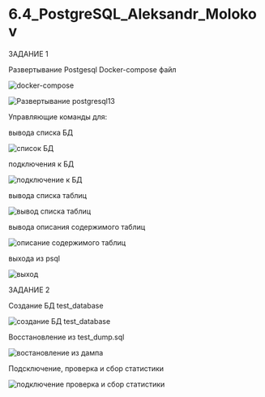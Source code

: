 # 6.4_PostgreSQL_Aleksandr_Molokov

ЗАДАНИЕ 1

Развертывание Postgesql
Docker-compose файл

![docker-compose](https://user-images.githubusercontent.com/109212419/205438472-71fefacc-1e3c-40fb-a6e9-e9b9f8c02569.jpg)

![Развертывание postgresql13](https://user-images.githubusercontent.com/109212419/205438487-470d938d-332e-4fe1-b014-fa6e3d750ca9.jpg)

Управляющие команды для:

вывода списка БД

![список БД](https://user-images.githubusercontent.com/109212419/205458362-66d964c7-c260-4e8b-a90a-38e33de21c96.jpg)

подключения к БД

![подключение к БД](https://user-images.githubusercontent.com/109212419/205458443-b4e4c763-1b09-42cd-aaf4-823ac69448a1.jpg)

вывода списка таблиц

![вывод списка таблиц](https://user-images.githubusercontent.com/109212419/205458701-0f33c805-68fc-43e9-a458-28262037b488.jpg)

вывода описания содержимого таблиц

![описание содержимого таблиц](https://user-images.githubusercontent.com/109212419/205458719-b5c9a842-b681-4eee-8831-40cf9fca91fc.jpg)

выхода из psql

![выход](https://user-images.githubusercontent.com/109212419/205458800-37918210-91cb-4906-9329-7ba5b4d48244.jpg)


ЗАДАНИЕ 2

Создание БД test_database

![создание БД test_database](https://user-images.githubusercontent.com/109212419/205458939-904b2843-88c7-4d81-82ed-fa7fac28e2de.jpg)

Восстановление из test_dump.sql

![востановление из дампа](https://user-images.githubusercontent.com/109212419/205460342-bdb6b034-b195-47fa-aa89-b65716a2ebbc.jpg)

Подсключение, проверка и сбор статистики

![подключение проверка и сбор статистики](https://user-images.githubusercontent.com/109212419/205460438-d82b3cb0-00d6-4cc5-a0d0-cd3f20dccb54.jpg)



